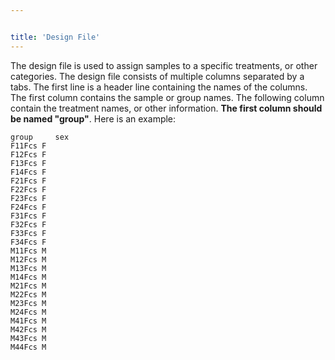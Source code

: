 ```yaml
---


title: 'Design File'
---
```

The design file is used to assign samples to a specific treatments, or
other categories. The design file consists of multiple columns separated
by a tabs. The first line is a header line containing the names of the
columns. The first column contains the sample or group names. The
following column contain the treatment names, or other information.
**The first column should be named \"group\"**. Here is an example:

    group     sex
    F11Fcs F
    F12Fcs F
    F13Fcs F
    F14Fcs F
    F21Fcs F
    F22Fcs F
    F23Fcs F
    F24Fcs F
    F31Fcs F
    F32Fcs F
    F33Fcs F
    F34Fcs F
    M11Fcs M
    M12Fcs M
    M13Fcs M
    M14Fcs M
    M21Fcs M
    M22Fcs M
    M23Fcs M
    M24Fcs M
    M41Fcs M
    M42Fcs M
    M43Fcs M
    M44Fcs M
